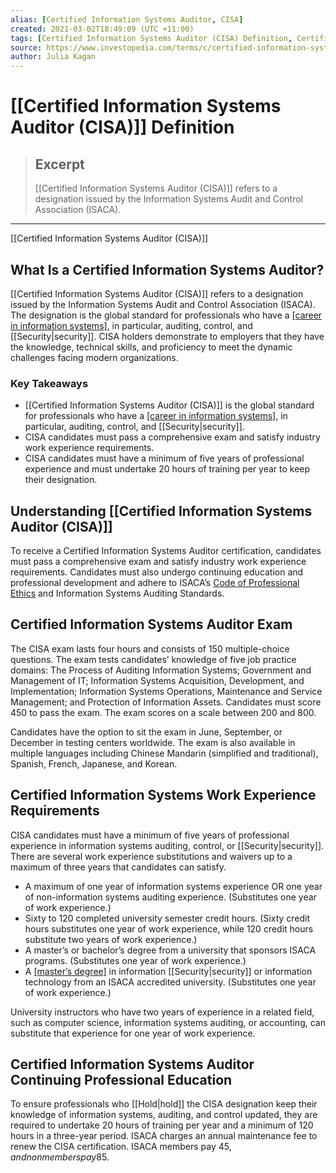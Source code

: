 ```yaml
---
alias: [Certified Information Systems Auditor, CISA]
created: 2021-03-02T18:49:09 (UTC +11:00)
tags: [Certified Information Systems Auditor (CISA) Definition, Certified Information Systems Auditor (CISA)]
source: https://www.investopedia.com/terms/c/certified-information-systems-auditor.asp
author: Julia Kagan
---
```


# [[Certified Information Systems Auditor (CISA)]] Definition

> ## Excerpt
> [[Certified Information Systems Auditor (CISA)]] refers to a designation issued by the Information Systems Audit and Control Association (ISACA).

---

[[Certified Information Systems Auditor (CISA)]]
## What Is a Certified Information Systems Auditor?

[[Certified Information Systems Auditor (CISA)]] refers to a designation issued by the Information Systems Audit and Control Association (ISACA). The designation is the global standard for professionals who have a [[career in information systems]](https://www.investopedia.com/ask/answers/040315/what-difference-between-mis-management-information-system-and-information-technology.asp), in particular, auditing, control, and [[Security|security]]. CISA holders demonstrate to employers that they have the knowledge, technical skills, and proficiency to meet the dynamic challenges facing modern organizations.

### Key Takeaways

-   [[Certified Information Systems Auditor (CISA)]] is the global standard for professionals who have a [[career in information systems]](https://www.investopedia.com/ask/answers/040315/what-difference-between-mis-management-information-system-and-information-technology.asp), in particular, auditing, control, and [[Security|security]].
-   CISA candidates must pass a comprehensive exam and satisfy industry work experience requirements.
-   CISA candidates must have a minimum of five years of professional experience and must undertake 20 hours of training per year to keep their designation.

## Understanding [[Certified Information Systems Auditor (CISA)]]

To receive a Certified Information Systems Auditor certification, candidates must pass a comprehensive exam and satisfy industry work experience requirements. Candidates must also undergo continuing education and professional development and adhere to ISACA’s [Code of Professional Ethics](http://www.isaca.org/Certification/Code-of-Professional-Ethics/Pages/[[Default|default]].aspx) and Information Systems Auditing Standards.

## Certified Information Systems Auditor Exam

The CISA exam lasts four hours and consists of 150 multiple-choice questions. The exam tests candidates’ knowledge of five job practice domains: The Process of Auditing Information Systems; Government and Management of IT; Information Systems Acquisition, Development, and Implementation; Information Systems Operations, Maintenance and Service Management; and Protection of Information Assets. Candidates must score 450 to pass the exam. The exam scores on a scale between 200 and 800.

Candidates have the option to sit the exam in June, September, or December in testing centers worldwide. The exam is also available in multiple languages including Chinese Mandarin (simplified and traditional), Spanish, French, Japanese, and Korean.

## Certified Information Systems Work Experience Requirements

CISA candidates must have a minimum of five years of professional experience in information systems auditing, control, or [[Security|security]]. There are several work experience substitutions and waivers up to a maximum of three years that candidates can satisfy.

-   A maximum of one year of information systems experience OR one year of non-information systems auditing experience. (Substitutes one year of work experience.)
-   Sixty to 120 completed university semester credit hours. (Sixty credit hours substitutes one year of work experience, while 120 credit hours substitute two years of work experience.)
-   A master’s or bachelor’s degree from a university that sponsors ISACA programs. (Substitutes one year of work experience.)
-   A [[master’s degree]](https://www.investopedia.com/articles/personal-[[Finance|finance]]/041415/masters-degree-vs-work-experience-which-one-more-valuable.asp) in information [[Security|security]] or information technology from an ISACA accredited university. (Substitutes one year of work experience.)

University instructors who have two years of experience in a related field, such as computer science, information systems auditing, or accounting, can substitute that experience for one year of work experience.

## Certified Information Systems Auditor Continuing Professional Education

To ensure professionals who [[Hold|hold]] the CISA designation keep their knowledge of information systems, auditing, and control updated, they are required to undertake 20 hours of training per year and a minimum of 120 hours in a three-year period. ISACA charges an annual maintenance fee to renew the CISA certification. ISACA members pay $45, and nonmembers pay $85.
